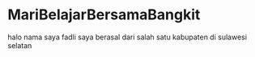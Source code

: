 # MariBelajarBersamaBangkit
halo nama saya fadli saya berasal dari salah satu kabupaten di sulawesi selatan

